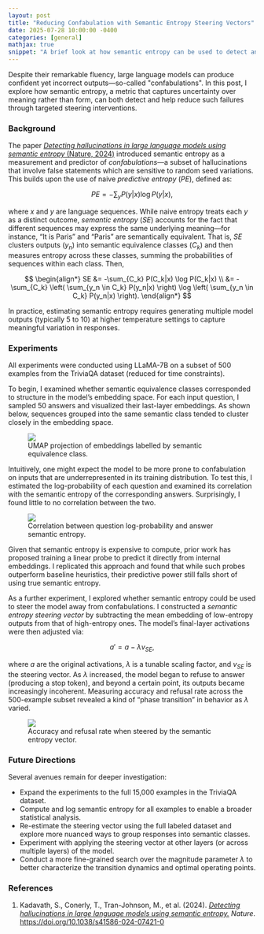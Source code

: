 ```yaml
---
layout: post
title: "Reducing Confabulation with Semantic Entropy Steering Vectors"
date: 2025-07-28 10:00:00 -0400
categories: [general]
mathjax: true
snippet: "A brief look at how semantic entropy can be used to detect and reduce confabulations in LLMs."
---
```


Despite their remarkable fluency, large language models can produce confident yet incorrect outputs—so-called "confabulations".
In this post, I explore how semantic entropy, a metric that captures uncertainty over meaning rather than form, can both detect and help reduce such failures through targeted steering interventions.

### Background

The paper [*Detecting hallucinations in large language models using semantic entropy* (Nature, 2024)](https://www.nature.com/articles/s41586-024-07421-0) introduced semantic entropy as a measurement and predictor of *confabulations*—a subset of hallucinations that involve false statements which are sensitive to random seed variations.
This builds upon the use of naive *predictive entropy* ($PE$), defined as:

$$
PE = -\sum_y P(y|x) \log P(y|x),
$$

where $x$ and $y$ are language sequences. While naive entropy treats each $y$ as a distinct outcome, *semantic entropy* ($SE$) accounts for the fact that different sequences may express the same underlying meaning—for instance, “It is Paris” and “Paris” are semantically equivalent. That is, $SE$ clusters outputs ($y_n$) into semantic equivalence classes ($C_k$) and then measures entropy across these classes, summing the probabilities of sequences within each class.
Then,

$$
\begin{align*}
SE &= -\sum_{C_k} P(C_k|x) \log P(C_k|x)
\\ &= -\sum_{C_k}  \left( \sum_{y_n \in C_k} P(y_n|x) \right) \log \left( \sum_{y_n \in C_k} P(y_n|x) \right).
\end{align*}
$$

In practice, estimating semantic entropy requires generating multiple model outputs (typically 5 to 10) at higher temperature settings to capture meaningful variation in responses.

### Experiments

All experiments were conducted using LLaMA-7B on a subset of 500 examples from the TriviaQA dataset (reduced for time constraints).

To begin, I examined whether semantic equivalence classes corresponded to structure in the model’s embedding space. For each input question, I sampled 50 answers and visualized their last-layer embeddings. As shown below, sequences grouped into the same semantic class tended to cluster closely in the embedding space.

<figure class="figure-75">
    <img src="{{ '/assets/blog/2025-07-28-confabulations/semantic_embeddings.png' | relative_url }}">
    <figcaption>UMAP projection of embeddings labelled by semantic equivalence class.</figcaption>
</figure>

Intuitively, one might expect the model to be more prone to confabulation on inputs that are underrepresented in its training distribution. To test this, I estimated the log-probability of each question and examined its correlation with the semantic entropy of the corresponding answers. Surprisingly, I found little to no correlation between the two.

<figure class="figure-75">
    <img src="{{ '/assets/blog/2025-07-28-confabulations/question_entropy_correlation.png' | relative_url }}">
    <figcaption>Correlation between question log-probability and answer semantic entropy.</figcaption>
</figure>

Given that semantic entropy is expensive to compute, prior work has proposed training a linear probe to predict it directly from internal embeddings. I replicated this approach and found that while such probes outperform baseline heuristics, their predictive power still falls short of using true semantic entropy.

As a further experiment, I explored whether semantic entropy could be used to steer the model away from confabulations. I constructed a *semantic entropy steering vector* by subtracting the mean embedding of low-entropy outputs from that of high-entropy ones. The model’s final-layer activations were then adjusted via:

$$
a' = a - \lambda v_{SE},
$$

where $a$ are the original activations, $\lambda$ is a tunable scaling factor, and $v_{SE}$ is the steering vector. As $\lambda$ increased, the model began to refuse to answer (producing a stop token), and beyond a certain point, its outputs became increasingly incoherent. Measuring accuracy and refusal rate across the 500-example subset revealed a kind of “phase transition” in behavior as $\lambda$ varied.

<figure class="figure-100">
    <img src="{{ '/assets/blog/2025-07-28-confabulations/acc_refusal_with_steering.png' | relative_url }}">
    <figcaption>Accuracy and refusal rate when steered by the semantic entropy vector.</figcaption>
</figure>

### Future Directions

Several avenues remain for deeper investigation:

- Expand the experiments to the full 15,000 examples in the TriviaQA dataset.
- Compute and log semantic entropy for all examples to enable a broader statistical analysis.
- Re-estimate the steering vector using the full labeled dataset and explore more nuanced ways to group responses into semantic classes.
- Experiment with applying the steering vector at other layers (or across multiple layers) of the model.
- Conduct a more fine-grained search over the magnitude parameter $\lambda$ to better characterize the transition dynamics and optimal operating points.

### References

1. Kadavath, S., Conerly, T., Tran-Johnson, M., et al. (2024). [*Detecting hallucinations in large language models using semantic entropy.*](https://www.nature.com/articles/s41586-024-07421-0) *Nature*. https://doi.org/10.1038/s41586-024-07421-0